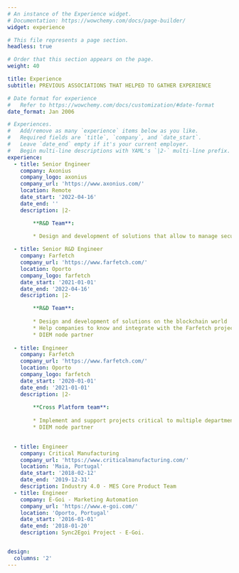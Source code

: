 ```yaml
---
# An instance of the Experience widget.
# Documentation: https://wowchemy.com/docs/page-builder/
widget: experience

# This file represents a page section.
headless: true

# Order that this section appears on the page.
weight: 40

title: Experience
subtitle: PREVIOUS ASSOCIATIONS THAT HELPED TO GATHER EXPERIENCE

# Date format for experience
#   Refer to https://wowchemy.com/docs/customization/#date-format
date_format: Jan 2006

# Experiences.
#   Add/remove as many `experience` items below as you like.
#   Required fields are `title`, `company`, and `date_start`.
#   Leave `date_end` empty if it's your current employer.
#   Begin multi-line descriptions with YAML's `|2-` multi-line prefix.
experience:
  - title: Senior Engineer
    company: Axonius
    company_logo: axonius
    company_url: 'https://www.axonius.com/'
    location: Remote
    date_start: '2022-04-16'
    date_end: ''
    description: |2-

        **R&D Team**:
        
        * Design and development of solutions that allow to manage security assets

  - title: Senior R&D Engineer
    company: Farfetch
    company_url: 'https://www.farfetch.com/'
    location: Oporto
    company_logo: farfetch
    date_start: '2021-01-01'
    date_end: '2022-04-16'
    description: |2-

        **R&D Team**:
        
        * Design and development of solutions on the blockchain world
        * Help companies to know and integrate with the Farfetch projects
        * DIEM node partner
        
  - title: Engineer
    company: Farfetch
    company_url: 'https://www.farfetch.com/'
    location: Oporto
    company_logo: farfetch
    date_start: '2020-01-01'
    date_end: '2021-01-01'
    description: |2-
        
        **Cross Platform team**:
        
        * Implement and support projects critical to multiple departments at Farfetch
        * DIEM node partner

        
  - title: Engineer
    company: Critical Manufacturing
    company_url: 'https://www.criticalmanufacturing.com/'
    location: 'Maia, Portugal'
    date_start: '2018-02-12'
    date_end: '2019-12-31'
    description: Industry 4.0 - MES Core Product Team
  - title: Engineer
    company: E-Goi - Marketing Automation
    company_url: 'https://www.e-goi.com/'
    location: 'Oporto, Portugal'
    date_start: '2016-01-01'
    date_end: '2018-01-20'
    description: Sync2Egoi Project - E-Goi.


design:
  columns: '2'
---
```

